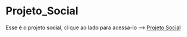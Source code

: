 # Projeto_Social

<p>Esse é o projeto social, clique ao lado para acessa-lo --> <a href="https://endrigo-blaatz.github.io/Projeto_Social/Projeto_Social/Projeto_Social/" target=_blank>Projeto Social</a></p>

